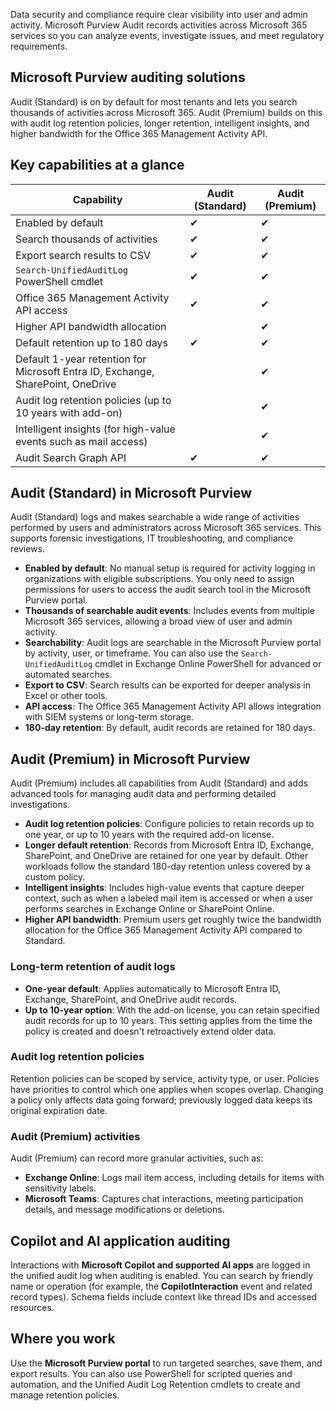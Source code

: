 Data security and compliance require clear visibility into user and admin activity. Microsoft Purview Audit records activities across Microsoft 365 services so you can analyze events, investigate issues, and meet regulatory requirements.

## Microsoft Purview auditing solutions

Audit (Standard) is on by default for most tenants and lets you search thousands of activities across Microsoft 365. Audit (Premium) builds on this with audit log retention policies, longer retention, intelligent insights, and higher bandwidth for the Office 365 Management Activity API.

## Key capabilities at a glance

| Capability | Audit (Standard) | Audit (Premium) |
|-----|-----|-----|
| Enabled by default | ✔ | ✔ |
| Search thousands of activities | ✔ | ✔ |
| Export search results to CSV | ✔ | ✔ |
| `Search-UnifiedAuditLog` PowerShell cmdlet | ✔ | ✔ |
| Office 365 Management Activity API access  | ✔ | ✔ |
| Higher API bandwidth allocation | | ✔ |
| Default retention up to 180 days | ✔ | ✔ |
| Default 1-year retention for Microsoft Entra ID, Exchange, SharePoint, OneDrive | | ✔ |
| Audit log retention policies (up to 10 years with add-on) | | ✔ |
| Intelligent insights (for high-value events such as mail access) | | ✔ |
| Audit Search Graph API | ✔ | ✔ |

## Audit (Standard) in Microsoft Purview

Audit (Standard) logs and makes searchable a wide range of activities performed by users and administrators across Microsoft 365 services. This supports forensic investigations, IT troubleshooting, and compliance reviews.

- **Enabled by default**: No manual setup is required for activity logging in organizations with eligible subscriptions. You only need to assign permissions for users to access the audit search tool in the Microsoft Purview portal.
- **Thousands of searchable audit events**: Includes events from multiple Microsoft 365 services, allowing a broad view of user and admin activity.
- **Searchability**: Audit logs are searchable in the Microsoft Purview portal by activity, user, or timeframe. You can also use the `Search-UnifiedAuditLog` cmdlet in Exchange Online PowerShell for advanced or automated searches.
- **Export to CSV**: Search results can be exported for deeper analysis in Excel or other tools.
- **API access**: The Office 365 Management Activity API allows integration with SIEM systems or long-term storage.
- **180-day retention**: By default, audit records are retained for 180 days.

## Audit (Premium) in Microsoft Purview

Audit (Premium) includes all capabilities from Audit (Standard) and adds advanced tools for managing audit data and performing detailed investigations.

- **Audit log retention policies**: Configure policies to retain records up to one year, or up to 10 years with the required add-on license.
- **Longer default retention**: Records from Microsoft Entra ID, Exchange, SharePoint, and OneDrive are retained for one year by default. Other workloads follow the standard 180-day retention unless covered by a custom policy.
- **Intelligent insights**: Includes high-value events that capture deeper context, such as when a labeled mail item is accessed or when a user performs searches in Exchange Online or SharePoint Online.
- **Higher API bandwidth**: Premium users get roughly twice the bandwidth allocation for the Office 365 Management Activity API compared to Standard.

### Long-term retention of audit logs

- **One-year default**: Applies automatically to Microsoft Entra ID, Exchange, SharePoint, and OneDrive audit records.
- **Up to 10-year option**: With the add-on license, you can retain specified audit records for up to 10 years. This setting applies from the time the policy is created and doesn't retroactively extend older data.

### Audit log retention policies

Retention policies can be scoped by service, activity type, or user. Policies have priorities to control which one applies when scopes overlap. Changing a policy only affects data going forward; previously logged data keeps its original expiration date.

### Audit (Premium) activities

Audit (Premium) can record more granular activities, such as:

- **Exchange Online**: Logs mail item access, including details for items with sensitivity labels.
- **Microsoft Teams**: Captures chat interactions, meeting participation details, and message modifications or deletions.

## Copilot and AI application auditing

Interactions with **Microsoft Copilot and supported AI apps** are logged in the unified audit log when auditing is enabled. You can search by friendly name or operation (for example, the **CopilotInteraction** event and related record types). Schema fields include context like thread IDs and accessed resources.

## Where you work

Use the **Microsoft Purview portal** to run targeted searches, save them, and export results. You can also use PowerShell for scripted queries and automation, and the Unified Audit Log Retention cmdlets to create and manage retention policies.
